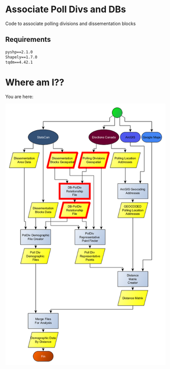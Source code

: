 # Associate Poll Divs and DBs

Code to associate polling divisions and dissementation blocks

## Requirements

    pyshp==2.1.0
    Shapely==1.7.0
    tqdm==4.42.1

# Where am I??

You are here:

![Associate Poll Divs and DBs](https://github.com/canada-poll-location-analysis/associate-poldiv-and-dbs/blob/master/DB-PolDiv-associaton.png?raw=true)
